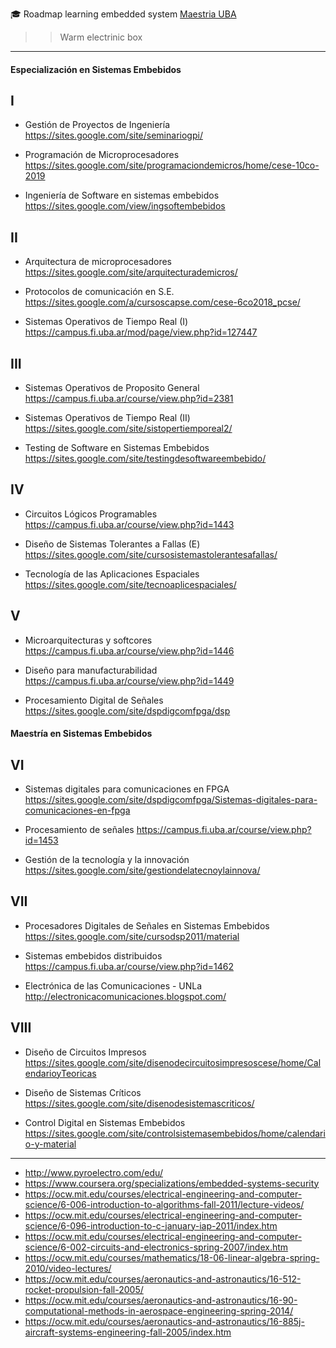 🎓 Roadmap learning embedded system [Maestria UBA](http://laboratorios.fi.uba.ar/lse/maestria.html)

>> Warm electrinic box
_________
#### Especialización en Sistemas Embebidos 

## I 
* Gestión de Proyectos de Ingeniería 
https://sites.google.com/site/seminariogpi/

* Programación de Microprocesadores
https://sites.google.com/site/programaciondemicros/home/cese-10co-2019

* Ingeniería de Software en sistemas embebidos
https://sites.google.com/view/ingsoftembebidos

## II
* Arquitectura de microprocesadores
https://sites.google.com/site/arquitecturademicros/

* Protocolos de comunicación en S.E.
https://sites.google.com/a/cursoscapse.com/cese-6co2018_pcse/

* Sistemas Operativos de Tiempo Real (I)
https://campus.fi.uba.ar/mod/page/view.php?id=127447

## III
* Sistemas Operativos de Proposito General
https://campus.fi.uba.ar/course/view.php?id=2381

* Sistemas Operativos de Tiempo Real (II)
https://sites.google.com/site/sistopertiemporeal2/

* Testing de Software en Sistemas Embebidos
https://sites.google.com/site/testingdesoftwareembebido/

## IV
* Circuitos Lógicos Programables
https://campus.fi.uba.ar/course/view.php?id=1443

* Diseño de Sistemas Tolerantes a Fallas (E)
https://sites.google.com/site/cursosistemastolerantesafallas/

* Tecnología de las Aplicaciones Espaciales
https://sites.google.com/site/tecnoaplicespaciales/

## V
* Microarquitecturas y softcores
https://campus.fi.uba.ar/course/view.php?id=1446

* Diseño para manufacturabilidad
https://campus.fi.uba.ar/course/view.php?id=1449

* Procesamiento Digital de Señales 
https://sites.google.com/site/dspdigcomfpga/dsp

#### Maestría en Sistemas Embebidos
## VI 
* Sistemas digitales para comunicaciones en FPGA
https://sites.google.com/site/dspdigcomfpga/Sistemas-digitales-para-comunicaciones-en-fpga

* Procesamiento de señales
https://campus.fi.uba.ar/course/view.php?id=1453

* Gestión de la tecnología y la innovación
https://sites.google.com/site/gestiondelatecnoylainnova/

## VII
* Procesadores Digitales de Señales en Sistemas Embebidos 
https://sites.google.com/site/cursodsp2011/material

* Sistemas embebidos distribuidos
https://campus.fi.uba.ar/course/view.php?id=1462

* Electrónica de las Comunicaciones - UNLa
http://electronicacomunicaciones.blogspot.com/

## VIII
* Diseño de Circuitos Impresos
https://sites.google.com/site/disenodecircuitosimpresoscese/home/CalendarioyTeoricas

* Diseño de Sistemas Críticos
https://sites.google.com/site/disenodesistemascriticos/

* Control Digital en Sistemas Embebidos
https://sites.google.com/site/controlsistemasembebidos/home/calendario-y-material

___________

- http://www.pyroelectro.com/edu/
- https://www.coursera.org/specializations/embedded-systems-security
- https://ocw.mit.edu/courses/electrical-engineering-and-computer-science/6-006-introduction-to-algorithms-fall-2011/lecture-videos/
- https://ocw.mit.edu/courses/electrical-engineering-and-computer-science/6-096-introduction-to-c-january-iap-2011/index.htm
- https://ocw.mit.edu/courses/electrical-engineering-and-computer-science/6-002-circuits-and-electronics-spring-2007/index.htm
- https://ocw.mit.edu/courses/mathematics/18-06-linear-algebra-spring-2010/video-lectures/
- https://ocw.mit.edu/courses/aeronautics-and-astronautics/16-512-rocket-propulsion-fall-2005/
- https://ocw.mit.edu/courses/aeronautics-and-astronautics/16-90-computational-methods-in-aerospace-engineering-spring-2014/
- https://ocw.mit.edu/courses/aeronautics-and-astronautics/16-885j-aircraft-systems-engineering-fall-2005/index.htm
